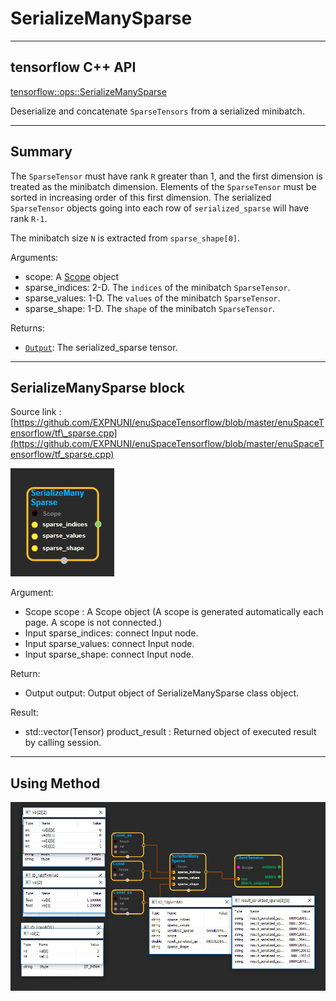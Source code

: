 # SerializeManySparse

---

## tensorflow C++ API

[tensorflow::ops::SerializeManySparse](https://www.tensorflow.org/api_docs/cc/class/tensorflow/ops/serialize-many-sparse)

Deserialize and concatenate `SparseTensors` from a serialized minibatch.

---

## Summary

The `SparseTensor` must have rank `R` greater than 1, and the first dimension is treated as the minibatch dimension. Elements of the `SparseTensor` must be sorted in increasing order of this first dimension. The serialized `SparseTensor` objects going into each row of `serialized_sparse` will have rank `R-1`.

The minibatch size `N` is extracted from `sparse_shape[0]`.

Arguments:

* scope: A [Scope](https://www.tensorflow.org/api_docs/cc/class/tensorflow/scope.html#classtensorflow_1_1_scope) object
* sparse\_indices: 2-D. The `indices` of the minibatch `SparseTensor`.
* sparse\_values: 1-D. The `values` of the minibatch `SparseTensor`.
* sparse\_shape: 1-D. The `shape` of the minibatch `SparseTensor`.

Returns:

* [`Output`](https://www.tensorflow.org/api_docs/cc/class/tensorflow/output.html#classtensorflow_1_1_output): The serialized\_sparse tensor.

---

## SerializeManySparse block

Source link : [https://github.com/EXPNUNI/enuSpaceTensorflow/blob/master/enuSpaceTensorflow/tf\_sparse.cpp](https://github.com/EXPNUNI/enuSpaceTensorflow/blob/master/enuSpaceTensorflow/tf_sparse.cpp)

![](./assets/sparse_op/SerializeManySparse1.jpg)

Argument:

* Scope scope : A Scope object \(A scope is generated automatically each page. A scope is not connected.\)
* Input sparse\_indices: connect  Input node.
* Input sparse\_values: connect  Input node.
* Input sparse\_shape: connect  Input node.

Return:

* Output output: Output object of SerializeManySparse class object.

Result:

* std::vector\(Tensor\) product\_result : Returned object of executed result by calling session.

---

## Using Method

![](./assets/sparse_op/SerializeManySparse2.jpg)

